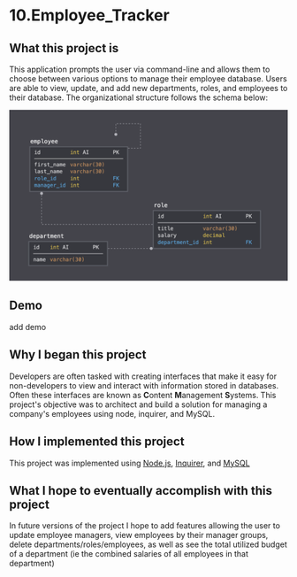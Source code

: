 # 10.Employee_Tracker

## What this project is
This application prompts the user via command-line and allows them to choose between various options to manage their employee database. Users are able to view, update, and add new departments, roles, and employees to their database. The organizational structure follows the schema below:

![schema](schema.png)

## Demo
add demo

## Why I began this project
Developers are often tasked with creating interfaces that make it easy for non-developers to view and interact with information stored in databases. Often these interfaces are known as **C**ontent **M**anagement **S**ystems. This project's objective was to architect and build a solution for managing a company's employees using node, inquirer, and MySQL.

## How I implemented this project
This project was implemented using [Node.js](https://nodejs.org/en/about/), [Inquirer](https://www.npmjs.com/package/inquirer/v/0.2.3), and [MySQL](https://www.mysql.com/)

## What I hope to eventually accomplish with this project
In future versions of the project I hope to add features allowing the user to update employee managers, view employees by their manager groups, delete departments/roles/employees, as well as see the total utilized budget of a department (ie the combined salaries of all employees in that department)
